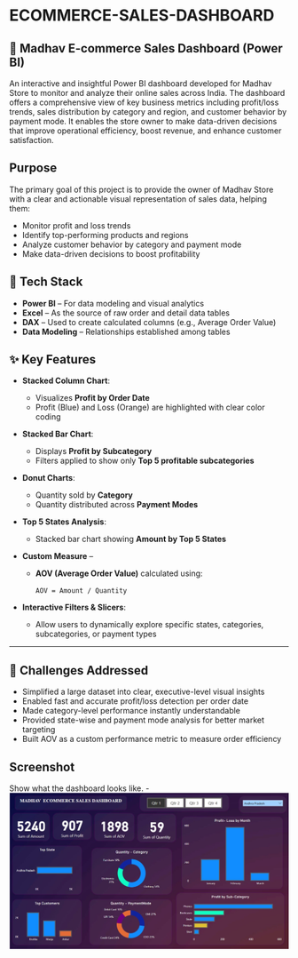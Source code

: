 # ECOMMERCE-SALES-DASHBOARD

## 🛒 Madhav E-commerce Sales Dashboard (Power BI)

An interactive and insightful Power BI dashboard developed for Madhav Store to monitor and analyze their online sales across India.
The dashboard offers a comprehensive view of key business metrics including profit/loss trends, sales distribution by category and region, and customer behavior by payment mode.
It enables the store owner to make data-driven decisions that improve operational efficiency, boost revenue, and enhance customer satisfaction.

## Purpose

The primary goal of this project is to provide the owner of Madhav Store with a clear and actionable visual representation of sales data, helping them:
- Monitor profit and loss trends
- Identify top-performing products and regions
- Analyze customer behavior by category and payment mode
- Make data-driven decisions to boost profitability



## 🧰 Tech Stack

- **Power BI** – For data modeling and visual analytics  
- **Excel** – As the source of raw order and detail data tables  
- **DAX** – Used to create calculated columns (e.g., Average Order Value)
- **Data Modeling** – Relationships established among tables



## ✨ Key Features

- **Stacked Column Chart**:  
  - Visualizes **Profit by Order Date**
  - Profit (Blue) and Loss (Orange) are highlighted with clear color coding  

- **Stacked Bar Chart**:  
  - Displays **Profit by Subcategory**
  - Filters applied to show only **Top 5 profitable subcategories**

- **Donut Charts**:
  - Quantity sold by **Category**
  - Quantity distributed across **Payment Modes**

- **Top 5 States Analysis**:
  - Stacked bar chart showing **Amount by Top 5 States**

- **Custom Measure** –  
  - **AOV (Average Order Value)** calculated using:
    ```
    AOV = Amount / Quantity
    ```

- **Interactive Filters & Slicers**:  
  - Allow users to dynamically explore specific states, categories, subcategories, or payment types

---

## 🚧 Challenges Addressed

- Simplified a large dataset into clear, executive-level visual insights
- Enabled fast and accurate profit/loss detection per order date
- Made category-level performance instantly understandable
- Provided state-wise and payment mode analysis for better market targeting
- Built AOV as a custom performance metric to measure order efficiency

 ## Screenshot
 Show what the dashboard looks like. -
 ![Dashboard Preview](https://github.com/Silla03/ECOMMERCE-SALES-DASHBOARD/blob/main/Snapshot%20of%20the%20Dashboard.jpg)
  
